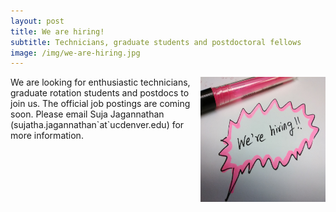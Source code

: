 ```yaml
---
layout: post
title: We are hiring!
subtitle: Technicians, graduate students and postdoctoral fellows
image: /img/we-are-hiring.jpg
---
```

<img align="right" src="/img/we-are-hiring.jpg" style="width:200px !important;height:200px !important;" />
We are looking for enthusiastic technicians, graduate rotation students and postdocs to join us. The official job postings are coming soon. Please email Suja Jagannathan (sujatha.jagannathan`at`ucdenver.edu) for more information. 

<br>
<br>

